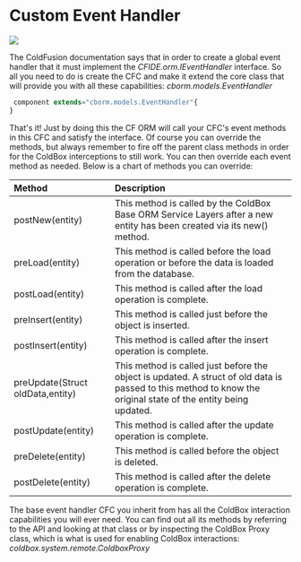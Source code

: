 # Custom Event Handler

![](https://raw.githubusercontent.com/wiki/coldbox-modules/cbox-cborm/ORMEventHandler.jpg)

The ColdFusion documentation says that in order to create a global event handler that it must implement the _CFIDE.orm.IEventHandler_ interface. So all you need to do is create the CFC and make it extend the core class that will provide you with all these capabilities: _cborm.models.EventHandler_

```javascript
 component extends="cborm.models.EventHandler"{
}
```

That's it! Just by doing this the CF ORM will call your CFC's event methods in this CFC and satisfy the interface. Of course you can override the methods, but always remember to fire off the parent class methods in order for the ColdBox interceptions to still work. You can then override each event method as needed. Below is a chart of methods you can override:

| Method | Description |
| :--- | :--- |
| postNew\(entity\) | This method is called by the ColdBox Base ORM Service Layers after a new entity has been created via its new\(\) method. |
| preLoad\(entity\) | This method is called before the load operation or before the data is loaded from the database. |
| postLoad\(entity\) | This method is called after the load operation is complete. |
| preInsert\(entity\) | This method is called just before the object is inserted. |
| postInsert\(entity\) | This method is called after the insert operation is complete. |
| preUpdate\(Struct oldData,entity\) | This method is called just before the object is updated. A struct of old data is passed to this method to know the original state of the entity being updated. |
| postUpdate\(entity\) | This method is called after the update operation is complete. |
| preDelete\(entity\) | This method is called before the object is deleted. |
| postDelete\(entity\) | This method is called after the delete operation is complete. |

The base event handler CFC you inherit from has all the ColdBox interaction capabilities you will ever need. You can find out all its methods by referring to the API and looking at that class or by inspecting the ColdBox Proxy class, which is what is used for enabling ColdBox interactions: _coldbox.system.remote.ColdboxProxy_

